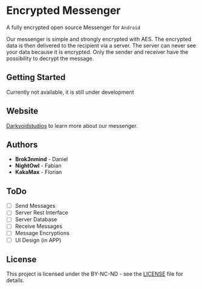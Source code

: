# Encrypted Messenger

A fully encrypted open source Messenger for `Android`

Our messenger is simple and strongly encrypted with AES. The encrypted data is then delivered to the recipient via a server. The server can never see your data because it is encrypted. Only the sender and receiver have the possibility to decrypt the message.

## Getting Started

Currently not available, it is still under development

## Website

[Darkvoidstudios](https://projects.darkvoidstudios.com) to learn more about our messenger.

## Authors

- **Brok3nmind** - Daniel
- **NightOwl** - Fabian
- **KakaMax** - Florian

## ToDo

- [ ] Send Messages
- [ ] Server Rest Interface
- [ ] Server Database
- [ ] Receive Messages
- [ ] Message Encryptions
- [ ] UI Design (in APP)

## License

This project is licensed under the BY-NC-ND - see the [LICENSE](LICENSE) file for details.
